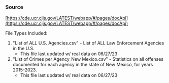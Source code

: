 ### Source
[https://cde.ucr.cjis.gov/LATEST/webapp/#/pages/docApi](https://cde.ucr.cjis.gov/LATEST/webapp/#/pages/docApi)

File Types Included:
1. "List of ALL U.S. Agencies.csv" - List of ALL Law Enforcement Agencies in the U.S.
    * This file last updated w/ real data on 06/27/23
2. "List of Crimes per Agency_New Mexico.csv" - Statistics on all offenses documented for each agency in the state of New Mexico, for years 2015-2023.
    * This file last updated w/ real data on 06/27/23
